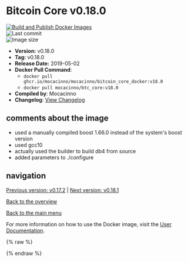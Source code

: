 # Bitcoin Core v0.18.0

[![Build and Publish Docker Images](https://github.com/mocacinno/bitcoin_core_docker/actions/workflows/build-and-publish.yml/badge.svg?branch=v18.0)](https://github.com/mocacinno/bitcoin_core_docker/actions/workflows/build-and-publish.yml)  
![Last commit](https://badgen.net/github/last-commit/mocacinno/bitcoin_core_docker/v18.0)  
![Image size](https://badgen.net/docker/size/mocacinno/btc_core/v18.0?color=green)  

- **Version:** v0.18.0
- **Tag:** v0.18.0
- **Release Date:** 2019-05-02
- **Docker Pull Command**:
  - `docker pull ghcr.io/mocacinno/mocacinno/bitcoin_core_docker:v18.0`
  - `docker pull mocacinno/btc_core:v18.0`
- **Compiled by**: Mocacinno
- **Changelog**: [View Changelog](https://github.com/bitcoin/bitcoin/blob/v0.18.0/doc/release-notes.md)

## comments about the image

- used a manually compiled boost 1.66.0 instead of the system's boost version
- used gcc10
- actually used the builder to build db4 from source
- added parameters to ./configure

## navigation

[Previous version: v0.17.2](./v17.2.md) | [Next version: v0.18.1](./v18.1.md)

[Back to the overview](./Readme.md)

[Back to the main menu](../Readme.md)

For more information on how to use the Docker image, visit the [User Documentation](../userdocs/Readme.md).

<!-- Google tag (gtag.js) -->
{% raw %}
<script async src="https://www.googletagmanager.com/gtag/js?id=G-BPC6NC6FF9"></script>
<script>
  window.dataLayer = window.dataLayer || [];
  function gtag(){dataLayer.push(arguments);}
  gtag('js', new Date());
  gtag('config', 'G-BPC6NC6FF9');
</script>
{% endraw %}
